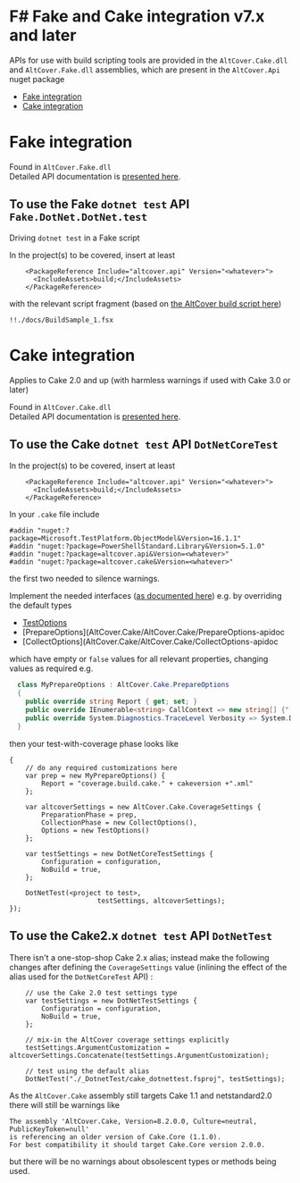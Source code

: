 # F# Fake and Cake integration v7.x and later

APIs for use with build scripting tools are provided in the `AltCover.Cake.dll` and `AltCover.Fake.dll` assemblies, which are present in the `AltCover.Api` nuget package

* [Fake integration](#fake-integration)
* [Cake integration](#cake-integration)

# Fake integration 
Found in `AltCover.Fake.dll`  
Detailed API documentation is [presented here](AltCover.Fake/Fake-fsapidoc).

## To use the Fake `dotnet test` API `Fake.DotNet.DotNet.test`
Driving `dotnet test` in a Fake script 

In the project(s) to be covered, insert at least

```
    <PackageReference Include="altcover.api" Version="<whatever>">
      <IncludeAssets>build;</IncludeAssets>
    </PackageReference>
```

with the relevant script fragment (based on [the AltCover build script here](https://github.com/SteveGilham/altcover/blob/9b12b5b27f2877fcde186c1d8c08f6335108e306/Build/targets.fsx#L3425-L3454))

```
!!./docs/BuildSample_1.fsx

```

# Cake integration 

Applies to Cake 2.0 and up (with harmless warnings if used with Cake 3.0 or later)

Found in `AltCover.Cake.dll`  
Detailed API documentation is [presented here](AltCover.Cake/AltCover.Cake-apidoc).

## To use the Cake `dotnet test` API `DotNetCoreTest`

In the project(s) to be covered, insert at least

```
    <PackageReference Include="altcover.api" Version="<whatever>">
      <IncludeAssets>build;</IncludeAssets>
    </PackageReference>
```

In your `.cake` file include

```
#addin "nuget:?package=Microsoft.TestPlatform.ObjectModel&Version=16.1.1"
#addin "nuget:?package=PowerShellStandard.Library&Version=5.1.0"
#addin "nuget:?package=altcover.api&Version=<whatever>"
#addin "nuget:?package=altcover.cake&Version=<whatever>"

```
the first two needed to silence warnings.

Implement the needed interfaces ([as documented here](AltCover.Engine/AltCover/Abstract-apidoc)) e.g. by overriding the default types

* [TestOptions](AltCover.Cake/AltCover.Cake/TestOptions-apidoc)
* [PrepareOptions](AltCover.Cake/AltCover.Cake/PrepareOptions-apidoc
* [CollectOptions](AltCover.Cake/AltCover.Cake/CollectOptions-apidoc

which have empty or `false` values for all relevant properties, changing values as required e.g.
```csharp
  class MyPrepareOptions : AltCover.Cake.PrepareOptions
  {
    public override string Report { get; set; }
    public override IEnumerable<string> CallContext => new string[] {"[Fact]", "0"};
    public override System.Diagnostics.TraceLevel Verbosity => System.Diagnostics.TraceLevel.Verbose;
  }
```
then your test-with-coverage phase looks like
```
{
    // do any required customizations here
    var prep = new MyPrepareOptions() {
        Report = "coverage.build.cake." + cakeversion +".xml"
    };

    var altcoverSettings = new AltCover.Cake.CoverageSettings {
        PreparationPhase = prep,
        CollectionPhase = new CollectOptions(),
        Options = new TestOptions()
    };

    var testSettings = new DotNetCoreTestSettings {
        Configuration = configuration,
        NoBuild = true,
    };

    DotNetTest(<project to test>,
                      testSettings, altcoverSettings);
});

```

## To use the Cake2.x `dotnet test` API `DotNetTest`

There isn't a one-stop-shop Cake 2.x alias; instead make the following changes after defining the `CoverageSettings` value (inlining the effect of the alias used for the `DotNetCoreTest` API) :

```
    // use the Cake 2.0 test settings type
    var testSettings = new DotNetTestSettings {
        Configuration = configuration,
        NoBuild = true,
    };

    // mix-in the AltCover coverage settings explicitly
    testSettings.ArgumentCustomization = altcoverSettings.Concatenate(testSettings.ArgumentCustomization);

    // test using the default alias
    DotNetTest("./_DotnetTest/cake_dotnettest.fsproj", testSettings);

```

As the `AltCover.Cake` assembly still targets Cake 1.1 and netstandard2.0 there will still be warnings like
```
The assembly 'AltCover.Cake, Version=8.2.0.0, Culture=neutral, PublicKeyToken=null'
is referencing an older version of Cake.Core (1.1.0).
For best compatibility it should target Cake.Core version 2.0.0.
```
but there will be no warnings about obsolescent types or methods being used.